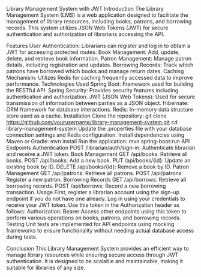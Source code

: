 Library Management System with JWT
Introduction
The Library Management System (LMS) is a web application designed to facilitate the management of library resources, including books, patrons, and borrowing records. This system utilizes JSON Web Tokens (JWT) for secure authentication and authorization of librarians accessing the API.

Features
User Authentication: Librarians can register and log in to obtain a JWT for accessing protected routes.
Book Management: Add, update, delete, and retrieve book information.
Patron Management: Manage patron details, including registration and updates.
Borrowing Records: Track which patrons have borrowed which books and manage return dates.
Caching Mechanism: Utilizes Redis for caching frequently accessed data to improve performance.
Technologies Used
Spring Boot: Framework used for building the RESTful API.
Spring Security: Provides security features including authentication and authorization.
JWT (JSON Web Tokens): Used for secure transmission of information between parties as a JSON object.
Hibernate: ORM framework for database interactions.
Redis: In-memory data structure store used as a cache.
Installation
Clone the repository:
git clone https://github.com/yourusername/library-management-system.git
cd library-management-system
Update the .properties file with your database connection settings and Redis configuration.
Install dependencies using Maven or Gradle:
mvn install
Run the application:
mvn spring-boot:run
API Endpoints
Authentication
POST /librarian/auth/sign-in: Authenticate librarian and receive a JWT token.
Book Management
GET /api/books: Retrieve all books.
POST /api/books: Add a new book.
PUT /api/books/{id}: Update an existing book by ID.
DELETE /api/books/{id}: Remove a book by ID.
Patron Management
GET /api/patrons: Retrieve all patrons.
POST /api/patrons: Register a new patron.
Borrowing Records
GET /api/borrows: Retrieve all borrowing records.
POST /api/borrows: Record a new borrowing transaction.
Usage
First, register a librarian account using the sign-up endpoint if you do not have one already.
Log in using your credentials to receive your JWT token.
Use this token in the Authorization header as follows:
Authorization: Bearer 
Access other endpoints using this token to perform various operations on books, patrons, and borrowing records.
Testing
Unit tests are implemented for API endpoints using mocking frameworks to ensure functionality without needing actual database access during tests.

Conclusion
This Library Management System provides an efficient way to manage library resources while ensuring secure access through JWT authentication. It is designed to be scalable and maintainable, making it suitable for libraries of any size.
